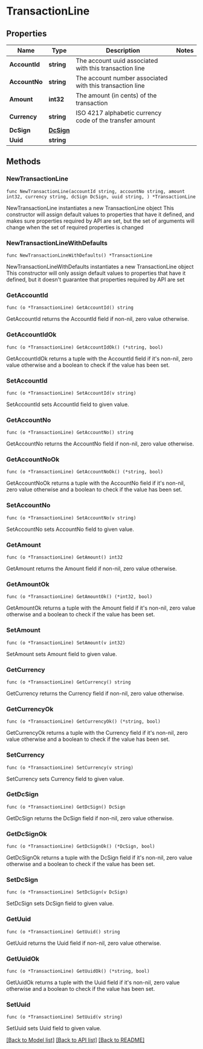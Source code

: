# TransactionLine

## Properties

Name | Type | Description | Notes
------------ | ------------- | ------------- | -------------
**AccountId** | **string** | The account uuid associated with this transaction line | 
**AccountNo** | **string** | The account number associated with this transaction line | 
**Amount** | **int32** | The amount (in cents) of the transaction | 
**Currency** | **string** | ISO 4217 alphabetic currency code of the transfer amount | 
**DcSign** | [**DcSign**](DcSign.md) |  | 
**Uuid** | **string** |  | 

## Methods

### NewTransactionLine

`func NewTransactionLine(accountId string, accountNo string, amount int32, currency string, dcSign DcSign, uuid string, ) *TransactionLine`

NewTransactionLine instantiates a new TransactionLine object
This constructor will assign default values to properties that have it defined,
and makes sure properties required by API are set, but the set of arguments
will change when the set of required properties is changed

### NewTransactionLineWithDefaults

`func NewTransactionLineWithDefaults() *TransactionLine`

NewTransactionLineWithDefaults instantiates a new TransactionLine object
This constructor will only assign default values to properties that have it defined,
but it doesn't guarantee that properties required by API are set

### GetAccountId

`func (o *TransactionLine) GetAccountId() string`

GetAccountId returns the AccountId field if non-nil, zero value otherwise.

### GetAccountIdOk

`func (o *TransactionLine) GetAccountIdOk() (*string, bool)`

GetAccountIdOk returns a tuple with the AccountId field if it's non-nil, zero value otherwise
and a boolean to check if the value has been set.

### SetAccountId

`func (o *TransactionLine) SetAccountId(v string)`

SetAccountId sets AccountId field to given value.


### GetAccountNo

`func (o *TransactionLine) GetAccountNo() string`

GetAccountNo returns the AccountNo field if non-nil, zero value otherwise.

### GetAccountNoOk

`func (o *TransactionLine) GetAccountNoOk() (*string, bool)`

GetAccountNoOk returns a tuple with the AccountNo field if it's non-nil, zero value otherwise
and a boolean to check if the value has been set.

### SetAccountNo

`func (o *TransactionLine) SetAccountNo(v string)`

SetAccountNo sets AccountNo field to given value.


### GetAmount

`func (o *TransactionLine) GetAmount() int32`

GetAmount returns the Amount field if non-nil, zero value otherwise.

### GetAmountOk

`func (o *TransactionLine) GetAmountOk() (*int32, bool)`

GetAmountOk returns a tuple with the Amount field if it's non-nil, zero value otherwise
and a boolean to check if the value has been set.

### SetAmount

`func (o *TransactionLine) SetAmount(v int32)`

SetAmount sets Amount field to given value.


### GetCurrency

`func (o *TransactionLine) GetCurrency() string`

GetCurrency returns the Currency field if non-nil, zero value otherwise.

### GetCurrencyOk

`func (o *TransactionLine) GetCurrencyOk() (*string, bool)`

GetCurrencyOk returns a tuple with the Currency field if it's non-nil, zero value otherwise
and a boolean to check if the value has been set.

### SetCurrency

`func (o *TransactionLine) SetCurrency(v string)`

SetCurrency sets Currency field to given value.


### GetDcSign

`func (o *TransactionLine) GetDcSign() DcSign`

GetDcSign returns the DcSign field if non-nil, zero value otherwise.

### GetDcSignOk

`func (o *TransactionLine) GetDcSignOk() (*DcSign, bool)`

GetDcSignOk returns a tuple with the DcSign field if it's non-nil, zero value otherwise
and a boolean to check if the value has been set.

### SetDcSign

`func (o *TransactionLine) SetDcSign(v DcSign)`

SetDcSign sets DcSign field to given value.


### GetUuid

`func (o *TransactionLine) GetUuid() string`

GetUuid returns the Uuid field if non-nil, zero value otherwise.

### GetUuidOk

`func (o *TransactionLine) GetUuidOk() (*string, bool)`

GetUuidOk returns a tuple with the Uuid field if it's non-nil, zero value otherwise
and a boolean to check if the value has been set.

### SetUuid

`func (o *TransactionLine) SetUuid(v string)`

SetUuid sets Uuid field to given value.



[[Back to Model list]](../../README.md#documentation-for-models) [[Back to API list]](../../README.md#documentation-for-api-endpoints) [[Back to README]](../../README.md)


